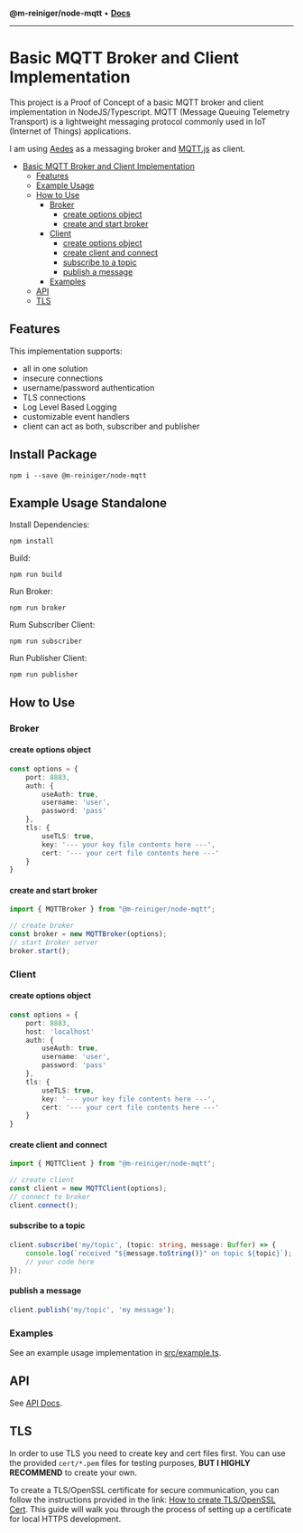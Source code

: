 **@m-reiniger/node-mqtt** • [**Docs**](globals.md)

***

# Basic MQTT Broker and Client Implementation

This project is a Proof of Concept of a basic MQTT broker and client implementation in NodeJS/Typescript. MQTT (Message Queuing Telemetry Transport) is a lightweight messaging protocol commonly used in IoT (Internet of Things) applications.

I am using [Aedes](https://github.com/moscajs/aedes) as a messaging broker and [MQTT.js](https://github.com/mqttjs/MQTT.js) as client.

- [Basic MQTT Broker and Client Implementation](#basic-mqtt-broker-and-client-implementation)
  - [Features](#features)
  - [Example Usage](#example-usage)
  - [How to Use](#how-to-use)
    - [Broker](#broker)
      - [create options object](#create-options-object)
      - [create and start broker](#create-and-start-broker)
    - [Client](#client)
      - [create options object](#create-options-object-1)
      - [create client and connect](#create-client-and-connect)
      - [subscribe to a topic](#subscribe-to-a-topic)
      - [publish a message](#publish-a-message)
    - [Examples](#examples)
  - [API](#api)
  - [TLS](#tls)

## Features

This implementation supports:
* all in one solution
* insecure connections
* username/password authentication
* TLS connections
* Log Level Based Logging
* customizable event handlers
* client can act as both, subscriber and publisher

## Install Package

```
npm i --save @m-reiniger/node-mqtt
```

## Example Usage Standalone

Install Dependencies:
```
npm install
```

Build:
```
npm run build
```

Run Broker:
```
npm run broker
```

Rum Subscriber Client:
```
npm run subscriber
```

Run Publisher Client:
```
npm run publisher
```

## How to Use

### Broker

#### create options object
```TypeScript
const options = {
    port: 8883,
    auth: {
        useAuth: true,
        username: 'user',
        password: 'pass'
    },
    tls: {
        useTLS: true,
        key: '--- your key file contents here ---',
        cert: '--- your cert file contents here ---'
    }
}
```
#### create and start broker
```TypeScript
import { MQTTBroker } from "@m-reiniger/node-mqtt";

// create broker
const broker = new MQTTBroker(options);
// start broker server
broker.start();
```

### Client

#### create options object
```TypeScript
const options = {
    port: 8883,
    host: 'localhost'
    auth: {
        useAuth: true,
        username: 'user',
        password: 'pass'
    },
    tls: {
        useTLS: true,
        key: '--- your key file contents here ---',
        cert: '--- your cert file contents here ---'
    }
}
```
#### create client and connect
```TypeScript
import { MQTTClient } from "@m-reiniger/node-mqtt";

// create client
const client = new MQTTClient(options);
// connect to broker
client.connect();
```

#### subscribe to a topic
```TypeScript
client.subscribe('my/topic', (topic: string, message: Buffer) => {
    console.log(`received "${message.toString()}" on topic ${topic}`);
    // your code here
});
```

#### publish a message
```TypeScript
client.publish('my/topic', 'my message');
```

### Examples

See an example usage implementation in [src/example.ts]().

## API

See [API Docs]().

## TLS

In order to use TLS you need to create key and cert files first. You can use the provided `cert/*.pem` files for testing purposes, **BUT I HIGHLY RECOMMEND** to create your own.

To create a TLS/OpenSSL certificate for secure communication, you can follow the instructions provided in the link: [How to create TLS/OpenSSL Cert](https://deliciousbrains.com/ssl-certificate-authority-for-local-https-development/). This guide will walk you through the process of setting up a certificate for local HTTPS development.
